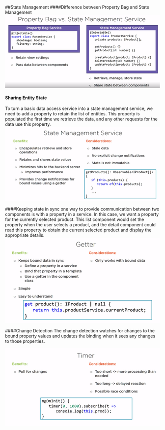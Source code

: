 ##State Management
####Difference between Property Bag and State Management
![](1.propertyBag&statemanagement.png)

#### Sharing Entity State

To turn a basic data access service into a state management service, we need to add a property to retain the list of entities. This property is populated the first time we retrieve the data, and any other requests for the data use this property.
![](2.stateManagementService.png)

####Keeping state in sync
one way to provide communication between two components is with a property in a service. In this case, we want a property for the currently selected product. This list component would set the property when the user selects a product, and the detail component could read this property to obtain the current selected product and display the appropriate details.
![](3.Getter.png)

####Change Detection
The change detection watches for changes to the bound property values and updates the binding when it sees any changes to those properties.

![](4.Timer.png)
